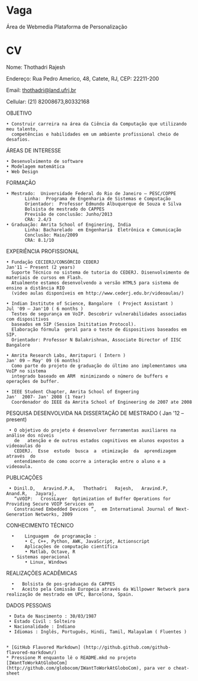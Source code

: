 Vaga
====

Área de Webmedia
Plataforma de Personalização 


CV
==

Nome: Thothadri Rajesh

Endereço: Rua Pedro Americo, 48, Catete, RJ, CEP: 22211-200

Email: thothadri@land.ufrj.br

Cellular: (21) 82008673,80332168



OBJETIVO 

    • Construir carreira na área da Ciência da Computação que utilizando meu talento, 
      competências e habilidades em um ambiente profissional cheio de desafios.

ÁREAS DE INTERESSE 

    • Desenvolvimento de software
    • Modelagem matemática
    • Web Design
  
FORMAÇÃO

    • Mestrado:  Universidade Federal do Rio de Janeiro – PESC/COPPE
           Linha:  Programa de Engenharia de Sistemas e Computação
           Orientador:  Professor Edmundo Albuquerque de Souza e Silva   
           Bolsista de mestrado do CAPPES
           Previsão de conclusão: Junho/2013
           CRA: 2.4/3 
    • Graduação: Amrita School of Enginering, India 
           Linha: Bacharelado  em Engenharia  Eletrônica e Comunicação
           Conclusão: Maio/2009
           CRA: 8.1/10
           
EXPERIÊNCIA PROFISSIONAL

    • Fundação CECIERJ/CONSÓRCIO CEDERJ                                            Jan'11 – Present (2 years)
      Suporte Técnico no sistema de tutoria do CEDERJ. Disenvolvimento de materiais de cursos em Flash. 
      Atualmente estamos desenvolvendo a versão HTML5 para sistema de ensino a distância RIO 
      (video aulas disponíveis em http://www.cederj.edu.br/videoaulas/) 

    • Indian Institute of Science, Bangalore  ( Project Assistant )                Jul '09 – Jan'10 ( 6 months )
      Testes de segurança em VoIP. Descobrir vulnerabilidades associadas com dispositivos 
      baseados em SIP (Session Inititation Protocol). 
      Elaboração fórmula  geral para o teste de dispositivos baseados em SIP. 
      Orientador: Professor N Balakrishnan, Associate Director of IISC Bangalore

    • Amrita Research Labs, Amritapuri ( Intern )                                 Jan' 09 – May' 09 (6 months)
      Como parte do projeto de graduação do último ano implementamos uma VoIP no sistema 
      integrado baseado em ARM  minimizando o número de buffers e operações de buffer.
      
    • IEEE Student Chapter, Amrita School of Engeering                            Jan'  2007- Jan' 2008 (1 Year)
      Coordenador do IEEE da Amrita School of Engineering de 2007 ate 2008
      
PESQUISA DESENVOLVIDA NA DISSERTAÇÃO DE MESTRADO                                  ( Jan '12 – present)

     • O objetivo do projeto é desenvolver ferramentas auxiliares na análise dos níveis 
       de   atenção e de outros estados cognitivos em alunos expostos a videoaulas do
       CEDERJ.  Esse  estudo  busca  a  otimização  da  aprendizagem  através  do 
       entendimento de como ocorre a interação entre o aluno e a videoaula. 
       
PUBLICAÇÕES

     • Dinil.D,   Aravind.P.A,   Thothadri   Rajesh,   Aravind.P,   Anand.R,   Jayaraj,  
       “uVOIP:   CrossLayer  Optimization of Buffer Operations for Providing Secure VOIP Services on
       Constrained Embedded Devices ”,  em International Journal of Next-Generation Networks, 2009
 
CONHECIMENTO TÉCNICO

      •    Linguagem  de programação :
           • C, C++, Python, AWK, JavaScript, Actionscript
      •    Aplicações de computação científica
           • Matlab, Octave, R
      • Sistemas operacional
           • Linux, Windows
           
REALIZAÇÕES ACADÊMICAS

      •   Bolsista de pos-graduaçao da CAPPES
      •   Aceito pela Comissão Europeia através da Willpower Network para realização de mestrado em UPC, Barcelona, Spain.

DADOS PESSOAIS

     • Data de Nascimento : 30/03/1987
     • Estado Civil : Solteiro 
     • Nacionalidade : Indiano
     • Idiomas : Inglês, Português, Hindi, Tamil, Malayalam ( Fluentes )


	* [GitHub Flavored Markdown] (http://github.github.com/github-flavored-markdown/)
	* Pressione M enquanto lê o README.mkd no projeto [IWantToWorkAtGloboCom] (http://github.com/globocom/IWantToWorkAtGloboCom), para ver o cheat-sheet
